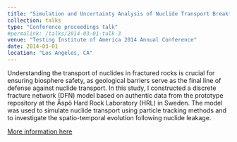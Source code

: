 ```yaml
---
title: "Simulation and Uncertainty Analysis of Nuclide Transport Breakthrough in DFN"
collection: talks
type: "Conference proceedings talk"
#permalink: /talks/2014-03-01-talk-3
venue: "Testing Institute of America 2014 Annual Conference"
date: 2014-03-01
location: "Los Angeles, CA"
---
```


Understanding the transport of nuclides in fractured rocks is crucial for ensuring biosphere safety, as geological barriers serve as the final line of defense against nuclide transport. In this study, I constructed a discrete fracture network (DFN) model based on authentic data from the prototype repository at the Äspö Hard Rock Laboratory (HRL) in Sweden. The model was used to simulate nuclide transport using particle tracking methods and to investigate the spatio-temporal evolution following nuclide leakage.

[More information here](http://exampleurl.com)
